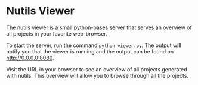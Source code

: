 Nutils Viewer
=============

The nutils viewer is a small python-bases server that serves an
overview of all projects in your favorite web-browser.

To start the server, run the command `python viewer.py`. The output
will notify you that the viewer is running and the output can be found
on <http://0.0.0.0:8080>.

Visit the URL in your browser to see an overview of all projects generated
with nutils. This overview will allow you to browse through all the
projects.

